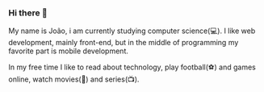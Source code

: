 ### Hi there 👋

My name is João, i am currently studying computer science(💻). I like web development, mainly front-end, but in the middle of programming my favorite part is mobile development.

In my free time I like to read about technology, play football(⚽) and games online, watch movies(🎥) and series(📺).
